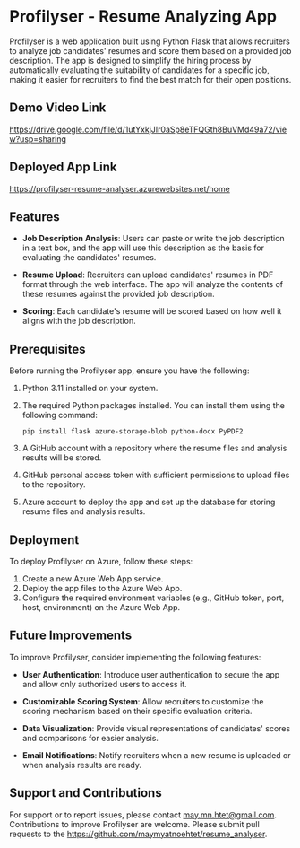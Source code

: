 # Profilyser - Resume Analyzing App

Profilyser is a web application built using Python Flask that allows recruiters to analyze job candidates' resumes and score them based on a provided job description. The app is designed to simplify the hiring process by automatically evaluating the suitability of candidates for a specific job, making it easier for recruiters to find the best match for their open positions.

## Demo Video Link

https://drive.google.com/file/d/1utYxkjJIr0aSp8eTFQGth8BuVMd49a72/view?usp=sharing

## Deployed App Link

https://profilyser-resume-analyser.azurewebsites.net/home

## Features

- **Job Description Analysis**: Users can paste or write the job description in a text box, and the app will use this description as the basis for evaluating the candidates' resumes.

- **Resume Upload**: Recruiters can upload candidates' resumes in PDF format through the web interface. The app will analyze the contents of these resumes against the provided job description.

- **Scoring**: Each candidate's resume will be scored based on how well it aligns with the job description.

## Prerequisites

Before running the Profilyser app, ensure you have the following:

1. Python 3.11 installed on your system.

2. The required Python packages installed. You can install them using the following command:

   ```
   pip install flask azure-storage-blob python-docx PyPDF2
   ```

3. A GitHub account with a repository where the resume files and analysis results will be stored.

4. GitHub personal access token with sufficient permissions to upload files to the repository.

5. Azure account to deploy the app and set up the database for storing resume files and analysis results.

## Deployment

To deploy Profilyser on Azure, follow these steps:

1. Create a new Azure Web App service.
2. Deploy the app files to the Azure Web App.
3. Configure the required environment variables (e.g., GitHub token, port, host, environment) on the Azure Web App.

## Future Improvements

To improve Profilyser, consider implementing the following features:

- **User Authentication**: Introduce user authentication to secure the app and allow only authorized users to access it.

- **Customizable Scoring System**: Allow recruiters to customize the scoring mechanism based on their specific evaluation criteria.

- **Data Visualization**: Provide visual representations of candidates' scores and comparisons for easier analysis.

- **Email Notifications**: Notify recruiters when a new resume is uploaded or when analysis results are ready.

## Support and Contributions

For support or to report issues, please contact may.mn.htet@gmail.com. Contributions to improve Profilyser are welcome. Please submit pull requests to the https://github.com/maymyatnoehtet/resume_analyser.
